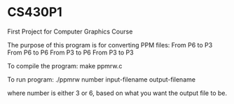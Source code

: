 # CS430P1
First Project for Computer Graphics Course

The purpose of this program is for converting PPM files:
From P6 to P3
From P6 to P6
From P3 to P6
From P3 to P3

To compile the program:
make ppmrw.c

To run program:
./ppmrw number input-filename output-filename

where number is either 3 or 6, based on what you want the output file to be.
